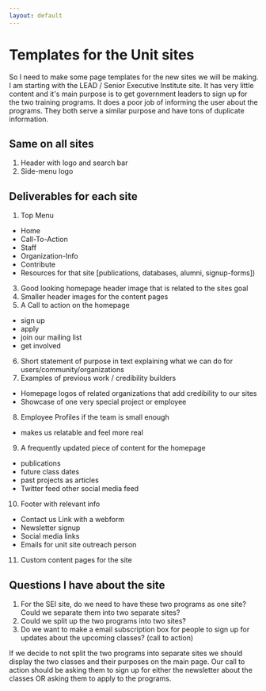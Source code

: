 ```yaml
---
layout: default
---
```


# Templates for the Unit sites

So I need to make some page templates for the new sites we will be making. I am starting with the LEAD / Senior Executive Institute site. It has very little content and it's main purpose is to get government leaders to sign up for the two training programs. It does a poor job of informing the user about the programs. They both serve a similar purpose and have tons of duplicate information.

## Same on all sites
1. Header with logo and search bar
2. Side-menu logo

## Deliverables for each site
1. Top Menu
  - Home
  - Call-To-Action
  - Staff
  - Organization-Info
  - Contribute
  - Resources for that site [publications, databases, alumni, signup-forms])
3. Good looking homepage header image that is related to the sites goal
4. Smaller header images for the content pages
5. A Call to action on the homepage
  - sign up
  - apply
  - join our mailing list
  - get involved
6. Short statement of purpose in text explaining what we can do for users/community/organizations
7. Examples of previous work / credibility builders
  - Homepage logos of related organizations that add credibility to our sites
  - Showcase of one very special project or employee
8. Employee Profiles if  the team is small enough
 - makes us relatable and feel more real
9. A frequently updated piece of content for the homepage
 - publications
 - future class dates
 - past projects as articles
 - Twitter feed other social media feed
10. Footer with relevant info
  - Contact us Link with a webform
  - Newsletter signup
  - Social media links
  - Emails for unit site outreach person
11. Custom content pages for the site


## Questions I have about the site
1. For the SEI site, do we need to have these two programs as one site? Could we separate them into two separate sites?
2. Could we split up the two programs into two sites?
3. Do we want to make a email subscription box for people to sign up for updates about the upcoming classes? (call to action)

If we decide to not split the two programs into separate sites we should display the two classes and their purposes on the main page. Our call to action should be asking them to sign up for either the newsletter about the classes OR asking them to apply to the programs.
